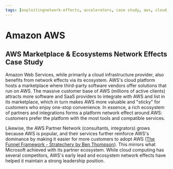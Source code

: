 ```yaml
---
tags: [exploitingnetwork-effects, accelerators, case study, aws, cloud, platform, marketplace, ecosystem]
---
```


# Amazon AWS

## AWS Marketplace & Ecosystems Network Effects Case Study

Amazon Web Services, while primarily a cloud infrastructure provider, also benefits from network effects via its ecosystem. AWS's cloud platform hosts a marketplace where third-party software vendors offer solutions that run on AWS. The massive customer base of AWS (millions of active clients) attracts more software and SaaS providers to integrate with AWS and list in its marketplace, which in turn makes AWS more valuable and "sticky" for customers who enjoy one-stop convenience. In essence, a rich ecosystem of partners and integrations forms a platform network effect around AWS: customers prefer the platform with the most tools and compatible services.

Likewise, the AWS Partner Network (consultants, integrators) grows because AWS is popular, and their services further reinforce AWS's dominance by making it easier for more customers to adopt AWS ([The Funnel Framework - Stratechery by Ben Thompson](https://stratechery.com/2015/the-funnel-framework/#:~:text=,computer%20sold%20in%20the%20world)). This mirrors what Microsoft achieved with its partner ecosystem. While cloud computing has several competitors, AWS's early lead and ecosystem network effects have helped it maintain a strong leadership position.
